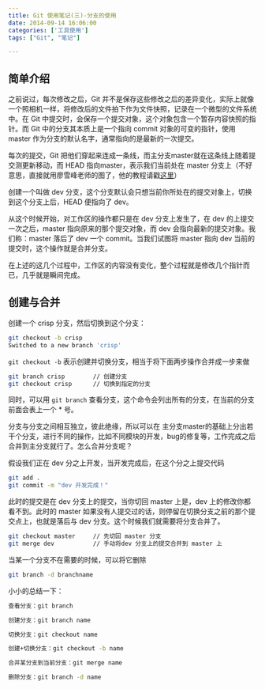 ```yaml
---
title: Git 使用笔记(三)-分支的使用
date: 2014-09-14 16:06:00
categories: ['工具使用']
tags: ["Git", "笔记"]

---
```


## 简单介绍

之前说过，每次修改之后，Git 并不是保存这些修改之后的差异变化，实际上就像一个照相机一样，将修改后的文件拍下作为文件快照，记录在一个微型的文件系统中。在 Git 中提交时，会保存一个提交对象，这个对象包含一个暂存内容快照的指针。而 Git 中的分支其本质上是一个指向 commit 对象的可变的指针，使用 master 作为分支的默认名字，通常指向的是最新的一次提交。

每次的提交，Git 把他们穿起来连成一条线，而主分支master就在这条线上随着提交测更新移动，而 HEAD 指向master，表示我们当前处在 master 分支上（不好意思，直接就用廖雪峰老师的图了，他的教程请戳[这里](http://www.liaoxuefeng.com/wiki/0013739516305929606dd18361248578c67b8067c8c017b000)）

<!--![images](http://ncuey-crispelite.stor.sinaapp.com/18333fig0304-tn.png) -->

创建一个叫做 dev 分支，这个分支默认会只想当前你所处在的提交对象上，切换到这个分支上后，HEAD 便指向了 dev。

<!--![images](http://ncuey-crispelite.stor.sinaapp.com/new-branch-dev.png) -->

从这个时候开始，对工作区的操作都只是在 dev 分支上发生了，在 dev 的上提交一次之后，master 指向原来的那个提交对象，而 dev 会指向最新的提交对象。我们称：master 落后了 dev 一个 commit。当我们试图将 master 指向 dev 当前的提交时，这个操作就是合并分支。

在上述的这几个过程中，工作区的内容没有变化，整个过程就是修改几个指针而已，几乎就是瞬间完成。

## 创建与合并

创建一个 crisp 分支，然后切换到这个分支：

```bash
git checkout -b crisp
Switched to a new branch 'crisp'
```

`git checkout -b` 表示创建并切换分支，相当于将下面两步操作合并成一步来做

```bash
git branch crisp 		// 创建分支
git checkout crisp		// 切换到指定的分支
```
	
同时，可以用 `git branch` 查看分支，这个命令会列出所有的分支，在当前的分支前面会表上一个 * 号。

分支与分支之间相互独立，彼此绝缘，所以可以在 主分支master的基础上分出若干个分支，进行不同的操作，比如不同模块的开发，bug的修复等，工作完成之后合并到主分支就行了。怎么合并分支呢？

假设我们正在 dev 分之上开发，当开发完成后，在这个分之上提交代码

```bash
git add .
git commit -m "dev 开发完成！"
```
	
此时的提交是在 dev 分支上的提交，当你切回 master 上是，dev 上的修改你都看不到。此时的 master 如果没有人提交过的话，则停留在切换分支之前的那个提交点上，也就是落后与 dev 分支。这个时候我们就需要将分支合并了。

```bash
git checkout master		// 先切回 master 分支 
git merge dev 			// 手动将dev 分支上的提交合并到 master 上
```
	
当某一个分支不在需要的时候，可以将它删除

```bash
git branch -d branchname
```
	
小小的总结一下：

```bash
查看分支：git branch

创建分支：git branch name

切换分支：git checkout name

创建+切换分支：git checkout -b name

合并某分支到当前分支：git merge name

删除分支：git branch -d name
```
	
	 
	
	






	
